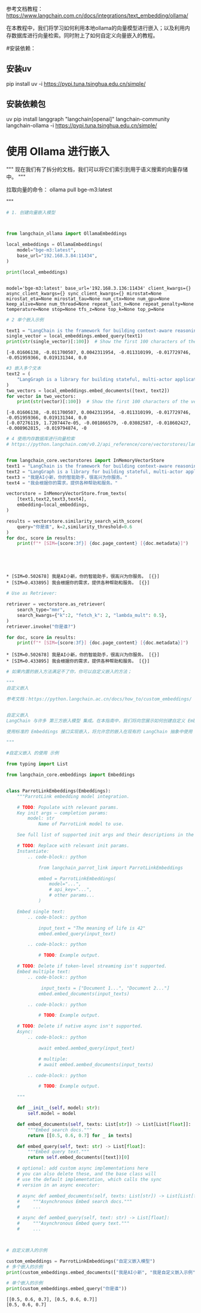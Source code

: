 参考文档教程：
https://www.langchain.com.cn/docs/integrations/text_embedding/ollama/

在本教程中，我们将学习如何利用本地ollama的向量模型进行嵌入；以及利用内存数据库进行向量检索。同时附上了如何自定义向量嵌入的教程。

#安装依赖：

## 安装uv

pip install uv -i https://pypi.tuna.tsinghua.edu.cn/simple/

## 安装依赖包

uv pip install  langgraph "langchain[openai]" langchain-community   langchain-ollama -i https://pypi.tuna.tsinghua.edu.cn/simple/






# 使用 Ollama 进行嵌入
"""
现在我们有了拆分的文档，我们可以将它们索引到用于语义搜索的向量存储中。
"""

拉取向量的命令：
ollama pull bge-m3:latest

"""




```python
# 1. 创建向量嵌入模型



from langchain_ollama import OllamaEmbeddings

local_embeddings = OllamaEmbeddings(
    model="bge-m3:latest",
    base_url="192.168.3.84:11434",
)

print(local_embeddings)



```

    model='bge-m3:latest' base_url='192.168.3.136:11434' client_kwargs={} async_client_kwargs={} sync_client_kwargs={} mirostat=None mirostat_eta=None mirostat_tau=None num_ctx=None num_gpu=None keep_alive=None num_thread=None repeat_last_n=None repeat_penalty=None temperature=None stop=None tfs_z=None top_k=None top_p=None
    


```python
# 2 单个嵌入示例

text1 = "LangChain is the framework for building context-aware reasoning applications"
single_vector = local_embeddings.embed_query(text1)
print(str(single_vector)[:100])  # Show the first 100 characters of the vector
```

    [-0.01606138, -0.011700507, 0.0042311954, -0.011310199, -0.017729746, -0.051959366, 0.019131344, 0.0
    


```python
#3 嵌入多个文本
text2 = (
    "LangGraph is a library for building stateful, multi-actor applications with LLMs"
)
two_vectors = local_embeddings.embed_documents([text, text2])
for vector in two_vectors:
    print(str(vector)[:100])  # Show the first 100 characters of the vector
```

    [-0.01606138, -0.011700507, 0.0042311954, -0.011310199, -0.017729746, -0.051959366, 0.019131344, 0.0
    [-0.07276119, 1.7207447e-05, -0.001866579, -0.03082587, -0.018602427, -0.008962815, -0.019794874, -0
    


```python
# 4 使用内存数据库进行向量检索
# https://python.langchain.com/v0.2/api_reference/core/vectorstores/langchain_core.vectorstores.in_memory.InMemoryVectorStore.html


from langchain_core.vectorstores import InMemoryVectorStore
text1 = "LangChain is the framework for building context-aware reasoning applications"
text2 = "LangGraph is a library for building stateful, multi-actor applications with LLMs"
text3 = "我是AI小新，你的智能助手，很高兴为你服务。"
text4 = "我会根据你的需求，提供各种帮助和服务。"

vectorstore = InMemoryVectorStore.from_texts(
    [text1,text2,text3,text4],
    embedding=local_embeddings,
)

results = vectorstore.similarity_search_with_score(
    query="你是谁", k=2,similarity_threshold=0.6
)
for doc, score in results:
    print(f"* [SIM={score:3f}] {doc.page_content} [{doc.metadata}]")






```

    * [SIM=0.502678] 我是AI小新，你的智能助手，很高兴为你服务。 [{}]
    * [SIM=0.433895] 我会根据你的需求，提供各种帮助和服务。 [{}]
    


```python
# Use as Retriever:

retriever = vectorstore.as_retriever(
    search_type="mmr",
    search_kwargs={"k":2, "fetch_k": 2, "lambda_mult": 0.5},
)
retriever.invoke("你是谁?")

for doc, score in results:
    print(f"* [SIM={score:3f}] {doc.page_content} [{doc.metadata}]")
```

    * [SIM=0.502678] 我是AI小新，你的智能助手，很高兴为你服务。 [{}]
    * [SIM=0.433895] 我会根据你的需求，提供各种帮助和服务。 [{}]
    


```python
# 如果内置的嵌入方法满足不了你，你可以自定义嵌入的方法；

"""
自定义嵌入

参考文档：https://python.langchain.ac.cn/docs/how_to/custom_embeddings/


自定义嵌入
LangChain 与许多 第三方嵌入模型 集成。在本指南中，我们将向您展示如何创建自定义 Embedding 类，以防内置的类尚不存在。嵌入在自然语言处理应用中至关重要，因为它们将文本转换为算法可以理解的数字形式，从而实现广泛的应用，例如相似性搜索、文本分类和聚类。

使用标准的 Embeddings 接口实现嵌入，将允许您的嵌入在现有的 LangChain 抽象中使用（例如，作为 VectorStore 的驱动嵌入，或使用 CacheBackedEmbeddings 进行缓存）。

"""

#自定义嵌入 的使用 示例

from typing import List

from langchain_core.embeddings import Embeddings


class ParrotLinkEmbeddings(Embeddings):
    """ParrotLink embedding model integration.

    # TODO: Populate with relevant params.
    Key init args — completion params:
        model: str
            Name of ParrotLink model to use.

    See full list of supported init args and their descriptions in the params section.

    # TODO: Replace with relevant init params.
    Instantiate:
        .. code-block:: python

            from langchain_parrot_link import ParrotLinkEmbeddings

            embed = ParrotLinkEmbeddings(
                model="...",
                # api_key="...",
                # other params...
            )

    Embed single text:
        .. code-block:: python

            input_text = "The meaning of life is 42"
            embed.embed_query(input_text)

        .. code-block:: python

            # TODO: Example output.

    # TODO: Delete if token-level streaming isn't supported.
    Embed multiple text:
        .. code-block:: python

             input_texts = ["Document 1...", "Document 2..."]
            embed.embed_documents(input_texts)

        .. code-block:: python

            # TODO: Example output.

    # TODO: Delete if native async isn't supported.
    Async:
        .. code-block:: python

            await embed.aembed_query(input_text)

            # multiple:
            # await embed.aembed_documents(input_texts)

        .. code-block:: python

            # TODO: Example output.

    """

    def __init__(self, model: str):
        self.model = model

    def embed_documents(self, texts: List[str]) -> List[List[float]]:
        """Embed search docs."""
        return [[0.5, 0.6, 0.7] for _ in texts]

    def embed_query(self, text: str) -> List[float]:
        """Embed query text."""
        return self.embed_documents([text])[0]

    # optional: add custom async implementations here
    # you can also delete these, and the base class will
    # use the default implementation, which calls the sync
    # version in an async executor:

    # async def aembed_documents(self, texts: List[str]) -> List[List[float]]:
    #     """Asynchronous Embed search docs."""
    #     ...

    # async def aembed_query(self, text: str) -> List[float]:
    #     """Asynchronous Embed query text."""
    #     ...



# 自定义嵌入的示例

custom_embeddings = ParrotLinkEmbeddings("自定义嵌入模型")
# 多个嵌入的示例
print(custom_embeddings.embed_documents(["我是AI小新", "我是自定义嵌入示例"]))

# 单个嵌入的示例
print(custom_embeddings.embed_query("你是谁"))

```

    [[0.5, 0.6, 0.7], [0.5, 0.6, 0.7]]
    [0.5, 0.6, 0.7]
    
